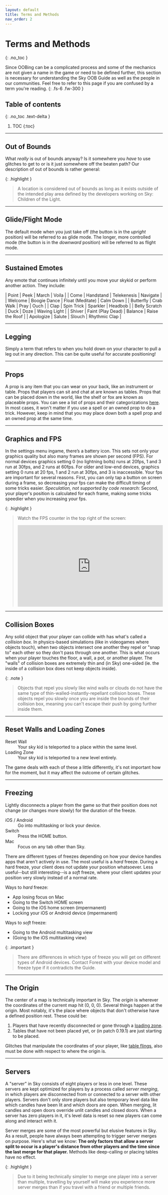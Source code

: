 ```yaml
---
layout: default
title: Terms and Methods
nav_order: 2
---
```


# Terms and Methods
{: .no_toc }

Since OOBing can be a complicated process and some of the mechanics are not given a name in the game or need to be defined further, this section is necessary for understanding the Sky OOB Guide as well as the people in our communities. Feel free to refer to this page if you are confused by a term you're reading.
{: .fs-6 .fw-300 }

## Table of contents
{: .no_toc .text-delta }

1. TOC
{:toc}

---

## Out of Bounds
What *really* is out of bounds anyway? Is it somewhere you *have* to use glitches to get to or is it just somewhere off the beaten path? Our description of out of bounds is rather general:

{: .highlight }
> A location is considered out of bounds as long as it exists outside of the intended play area defined by the developers working on Sky: Children of the Light.

---

## Glide/Flight Mode

The default mode when you just take off (the button is in the *upright* position) will be referred to as glide mode. The longer, more controlled mode (the button is in the *downward* position) will be referred to as flight mode.

---

## Sustained Emotes

Any emote that continues infinitely until you move your skykid or perform another action. They include:

| Point             | Peek              | March             | Voila             |
| Come              | Handstand         | Telekenesis       | Navigate          |
| Welcome           | Boogie Dance      | Float (Meditate)  | Calm Down         |
| Butterfly         | Crab Walk         | Pray              | Ouch              |
| Clap              | Spin Trick        | Sparkler          | Headbob           |
| Belly Scratch     | Duck              | Doze              | Waving Light      |
| Shiver            | Faint (Play Dead) | Balance           | Raise the Roof    |
| Apologize         | Salute            | Slouch            | Rhythmic Clap     |

---

## Legging

Simply a term that refers to when you hold down on your character to pull a leg out in any direction. This can be quite useful for accurate positioning!

---

## Props

A prop is any item that you can wear on your back, like an instrument or table. Props that players can sit and chat at are known as tables. Props that can be placed down in the world, like the shelf or fox are known as placeable props. You can see a list of props and their categorizations [here](https://sky-children-of-the-light.fandom.com/wiki/Props#Availability_Legend). In most cases, it won't matter if you use a spell or an owned prop to do a trick. However, keep in mind that you may place down both a spell prop and an owned prop at the same time.

---

## Graphics and FPS

In the settings menu ingame, there’s a battery icon. This sets not only your graphics quality but also many frames are shown per second (FPS). For normal devices graphics setting 0 (no lightning bolts) runs at 20fps, 1 and 3 run at 30fps, and 2 runs at 60fps. For older and low-end devices, graphics setting 0 runs at 20 fps, 1 and 2 run at 30fps, and 3 is inaccessible. Your fps are important for several reasons. First, you can only tap a button on screen during a frame, so decreasing your fps can make the difficult timing of some tricks easier. *Speculation, not supported by code research:* Second, your player's position is calculated for each frame, making some tricks speedier when you increasing your fps.

{: .highlight }
> Watch the FPS counter in the top right of the screen:
> <div style="width:100%;height:0px;position:relative;padding-bottom:56.250%;"><iframe src="https://streamable.com/e/9x7k08?loop=0" frameborder="0" width="100%" height="100%" allowfullscreen style="width:100%;height:100%;position:absolute;left:0px;top:0px;overflow:hidden;"></iframe></div>

---

## Collision Boxes

Any solid object that your player can collide with has what's called a *collision box*. In physics-based simulations (like in videogames where objects touch), when two objects intersect one another they repel or "snap to" each other so they don't pass through one another. This is what occurs when your player touches the floor, a wall, a pot, or another player. The "walls" of collision boxes are extremely thin and (in Sky) one-sided (ie. the inside of a collision box does not keep objects inside).

{: .note }
> Objects that repel you slowly like wind walls or clouds do not have the same type of thin-walled-instantly-repellant collision boxes. These objects repel you slowly once you are inside the bounds of their collision box, meaning you can't escape their push by going further inside them.

---

## Reset Walls and Loading Zones

<dl>
  <dt>Reset Wall</dt>
  <dd>Your sky kid is teleported to a place within the same level.</dd>
  <dt>Loading Zone</dt>
  <dd>Your sky kid is teleported to a new level entirely.</dd>
</dl>

The game deals with each of these a little differently, it's not important how for the moment, but it may affect the outcome of certain glitches.

---

## Freezing

Lightly disconnects a player from the game so that their position does not change (or changes more slowly) for the duration of the freeze.

<dl>
  <dt>iOS / Android</dt>
  <dd>Go into multitasking or lock your device.</dd>
  <dt>Switch</dt>
  <dd>Press the HOME button.</dd>
  <dt>Mac</dt>
  <dd>Focus on any tab other than Sky.</dd>
</dl>

There are different types of freezes depending on how your device handles apps that aren't actively in use. The most useful is a *hard* freeze. During a hard freeze, your client does not update your position whatsoever. Less useful--but still interesting--is a *soft* freeze, where your client updates your position very slowly instead of a normal rate.

Ways to *hard* freeze:
- App losing focus on Mac
- Going to the Switch HOME screen
- Going to the iOS home screen (impermanent)
- Locking your iOS or Android device (impermanent)

Ways to *soft* freeze:
- Going to the Android multitasking view
- (Going to the iOS multitasking view)

{: .important }
> There are differences in which type of freeze you will get on different types of Android devices. Contact Forest with your device model and freeze type if it contradicts the Guide.

---

## The Origin

The center of a map is technically important in Sky. The *origin* is wherever the coordinates of the current map hit (0, 0, 0). Several things happen at the origin. Most notably, it's the place where objects that don't otherwise have a defined position rest. These could be:

1. Players that have recently disconnected or gone through a [loading zone](#reset-walls-and-loading-zones).
2. Tables that have not been placed yet, or (in patch 0.19.1) are just starting to be placed.

Glitches that manipulate the coordinates of your player, like [table flings](../../patched/pre-0.14.5/#table-fling--table-yeet), also must be done with respect to where the origin is.

---

## Servers

A "server" in Sky consists of eight players or less in one level. These servers are kept optimized for players by a process called *server merging*, in which players are disconnected from or connected to a server with other players. Servers don't only store players but also temporary level data like which candles have been lit and which doors are open. When merging, lit candles and open doors override unlit candles and closed doors. When a server has zero players in it, it's level data is reset so new players can come along and interact with it.

Server merges are some of the most powerful but elusive features in Sky. As a result, people have always been attempting to trigger server merges on purpose. Here's what we know: **The only factors that allow a server split to occur is a player's distance from other players and the time since the last merge for that player.** Methods like deep-calling or placing tables have no effect.

{: .highlight }
> Due to it being technically simpler to merge one player into a server than multiple, travelling by yourself will make you experience more server merges than if you travel with a friend or multiple friends.